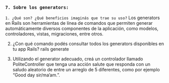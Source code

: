 ### ```7. Sobre los generators:```
`1. ¿Qué son? ¿Qué beneficios imaginás que trae su uso?`
Los generators en Rails son herramientas de línea de comandos que permiten generar automáticamente diversos componentes de la aplicación, como modelos, controladores, vistas, migraciones, entre otros. 

2. ¿Con qué comando podés consultar todos los generators disponibles en tu app Rails?
rails generate

3. Utilizando el generator adecuado, creá un controlador llamado PoliteController que
tenga una acción salute que responda con un saludo aleatorio de entre un arreglo de 5
diferentes, como por ejemplo “Good day sir/ma’am.”.

